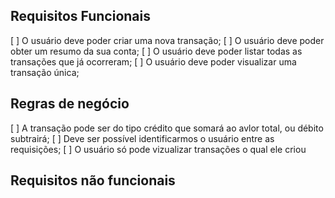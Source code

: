 ## Requisitos Funcionais 

[ ] O usuário deve poder criar uma nova transação;
[ ] O usuário deve poder obter um resumo da sua conta;
[ ] O usuário deve poder listar todas as transações que já ocorreram;
[ ] O usuário deve poder visualizar uma transação única;

## Regras de negócio

[ ] A transação pode ser do tipo crédito que somará ao avlor total, ou débito subtrairá;
[ ] Deve ser possível identificarmos o usuário entre as requisições;
[ ] O usuário só pode vizualizar transações o qual ele criou

## Requisitos não funcionais
